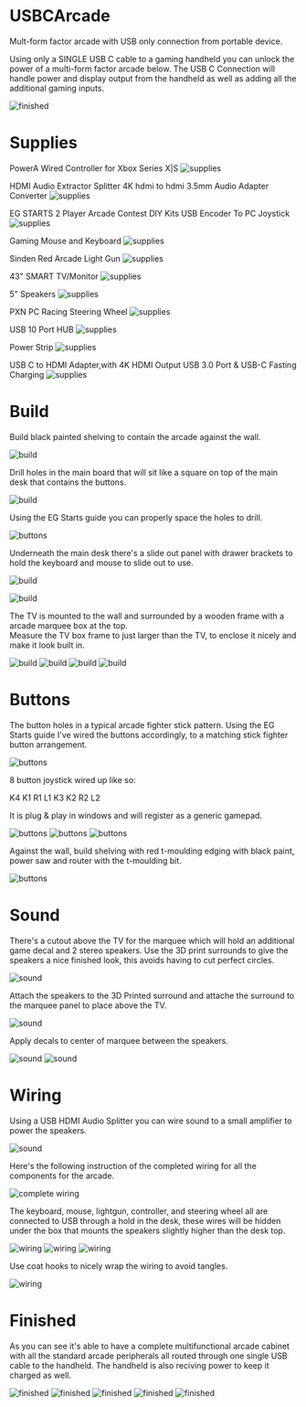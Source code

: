 # USBCArcade

Mult-form factor arcade with USB only connection from portable device.

Using only a SINGLE USB C cable to a gaming handheld you can unlock the power of a multi-form factor arcade below.
The USB C Connection will handle power and display output from the handheld as well as adding all the additional gaming inputs.

![finished](https://raw.githubusercontent.com/khinds10/USBCArcade/main/build-images/finished/5.jpg "finished")

# Supplies

PowerA Wired Controller for Xbox Series X|S
![supplies](https://raw.githubusercontent.com/khinds10/USBCArcade/main/build-images/supplies/controller.png "controller")

HDMI Audio Extractor Splitter 4K hdmi to hdmi 3.5mm Audio Adapter Converter
![supplies](https://raw.githubusercontent.com/khinds10/USBCArcade/main/build-images/supplies/extractor.png "extractor")

EG STARTS 2 Player Arcade Contest DIY Kits USB Encoder To PC Joystick
![supplies](https://raw.githubusercontent.com/khinds10/USBCArcade/main/build-images/supplies/joystick.png "joystick")

Gaming Mouse and Keyboard
![supplies](https://raw.githubusercontent.com/khinds10/USBCArcade/main/build-images/supplies/keyboard-mouse.png "keyboard-mouse")

Sinden Red Arcade Light Gun
![supplies](https://raw.githubusercontent.com/khinds10/USBCArcade/main/build-images/supplies/lightgun.png "lightgun")

43" SMART TV/Monitor
![supplies](https://raw.githubusercontent.com/khinds10/USBCArcade/main/build-images/supplies/monitor-tv.png "monitor-tv")

5" Speakers
![supplies](https://raw.githubusercontent.com/khinds10/USBCArcade/main/build-images/supplies/speakers.png "speakers")

PXN PC Racing Steering Wheel
![supplies](https://raw.githubusercontent.com/khinds10/USBCArcade/main/build-images/supplies/wheel.png "wheel")

USB 10 Port HUB
![supplies](https://raw.githubusercontent.com/khinds10/USBCArcade/main/build-images/supplies/power-strip.png "power strip")

Power Strip
![supplies](https://raw.githubusercontent.com/khinds10/USBCArcade/main/build-images/supplies/usb-strip.png "usb strip")

USB C to HDMI Adapter,with 4K HDMI Output USB 3.0 Port & USB-C Fasting Charging
![supplies](https://raw.githubusercontent.com/khinds10/USBCArcade/main/build-images/supplies/usb-splitter.png "usb hdmi splitter")

# Build

Build black painted shelving to contain the arcade against the wall.

![build](https://raw.githubusercontent.com/khinds10/USBCArcade/main/build-images/build/build1.jpg "build1")

Drill holes in the main board that will sit like a square on top of the main desk that contains the buttons.

![build](https://raw.githubusercontent.com/khinds10/USBCArcade/main/build-images/build/build2.jpg "build2")

Using the EG Starts guide you can properly space the holes to drill.

![buttons](https://raw.githubusercontent.com/khinds10/USBCArcade/main/build-images/buttons/Buttons2.jpg "buttons")

Underneath the main desk there's a slide out panel with drawer brackets to hold the keyboard and mouse to slide out to use.

![build](https://raw.githubusercontent.com/khinds10/USBCArcade/main/build-images/build/build3.jpg "build3")

![build](https://raw.githubusercontent.com/khinds10/USBCArcade/main/build-images/build/build4.jpg "build4")

The TV is mounted to the wall and surrounded by a wooden frame with a arcade marquee box at the top.  
Measure the TV box frame to just larger than the TV, to enclose it nicely and make it look built in.

![build](https://raw.githubusercontent.com/khinds10/USBCArcade/main/build-images/build/build5.jpg "build5")
![build](https://raw.githubusercontent.com/khinds10/USBCArcade/main/build-images/build/build6.jpg "build6")
![build](https://raw.githubusercontent.com/khinds10/USBCArcade/main/build-images/build/build7.jpg "build7")
![build](https://raw.githubusercontent.com/khinds10/USBCArcade/main/build-images/build/build8.jpg "build8")


# Buttons

The button holes in a typical arcade fighter stick pattern.
Using the EG Starts guide I've wired the buttons accordingly, to a matching stick fighter button arrangement.

![buttons](https://raw.githubusercontent.com/khinds10/USBCArcade/main/build-images/buttons/Buttons1.jpg "buttons")

8 button joystick wired up like so:

K4 K1 R1 L1
K3 K2 R2 L2

It is plug & play in windows and will register as a generic gamepad.

![buttons](https://raw.githubusercontent.com/khinds10/USBCArcade/main/build-images/buttons/Buttons3.jpg "buttons")
![buttons](https://raw.githubusercontent.com/khinds10/USBCArcade/main/build-images/buttons/Buttons4.jpg "buttons")
![buttons](https://raw.githubusercontent.com/khinds10/USBCArcade/main/build-images/buttons/Buttons5.jpg "buttons")

Against the wall, build shelving with red t-moulding edging with black paint, power saw and router with the t-moulding bit.

![buttons](https://raw.githubusercontent.com/khinds10/USBCArcade/main/build-images/buttons/IMG_20230616_150745.jpg "buttons")

# Sound

There's a cutout above the TV for the marquee which will hold an additional game decal and 2 stereo speakers.
Use the 3D print surrounds to give the speakers a nice finished look, this avoids having to cut perfect circles.

![sound](https://raw.githubusercontent.com/khinds10/USBCArcade/main/build-images/sound/Sound1.jpg "sound1")

Attach the speakers to the 3D Printed surround and attache the surround to the marquee panel to place above the TV.

![sound](https://raw.githubusercontent.com/khinds10/USBCArcade/main/build-images/sound/Sound2.jpg "sound2")

Apply decals to center of marquee between the speakers.

![sound](https://raw.githubusercontent.com/khinds10/USBCArcade/main/build-images/sound/Sound3.jpg "sound3")
![sound](https://raw.githubusercontent.com/khinds10/USBCArcade/main/build-images/sound/Sound4.jpg "sound4")

# Wiring

Using a USB HDMI Audio Splitter you can wire sound to a small amplifier to power the speakers.

![sound](https://raw.githubusercontent.com/khinds10/USBCArcade/main/build-images/sound/Sound5.jpg "sound5")

Here's the following instruction of the completed wiring for all the components for the arcade.

![complete wiring](https://raw.githubusercontent.com/khinds10/USBCArcade/main/build-images/sound/complete-wiring.pngg "complete wiring")

The keyboard, mouse, lightgun, controller, and steering wheel all are connected to USB through a hold in the desk, 
these wires will be hidden under the box that mounts the speakers slightly higher than the desk top.

![wiring](https://raw.githubusercontent.com/khinds10/USBCArcade/main/build-images/wiring/wiring1.jpg "wiring1")
![wiring](https://raw.githubusercontent.com/khinds10/USBCArcade/main/build-images/wiring/wiring3.jpg "wiring3")
![wiring](https://raw.githubusercontent.com/khinds10/USBCArcade/main/build-images/wiring/wiring4.jpg "wiring4")

Use coat hooks to nicely wrap the wiring to avoid tangles.

![wiring](https://raw.githubusercontent.com/khinds10/USBCArcade/main/build-images/wiring/wiring5.jpg "wiring5")

# Finished

As you can see it's able to have a complete multifunctional arcade cabinet with all the standard 
arcade peripherals all routed through one single USB cable to the handheld.  The handheld is also reciving power to keep it charged as well.

![finished](https://raw.githubusercontent.com/khinds10/USBCArcade/main/build-images/finished/1.jpg "finished")
![finished](https://raw.githubusercontent.com/khinds10/USBCArcade/main/build-images/finished/2.jpg "finished")
![finished](https://raw.githubusercontent.com/khinds10/USBCArcade/main/build-images/finished/3.jpg "finished")
![finished](https://raw.githubusercontent.com/khinds10/USBCArcade/main/build-images/finished/4.jpg "finished")
![finished](https://raw.githubusercontent.com/khinds10/USBCArcade/main/build-images/finished/5.jpg "finished")
